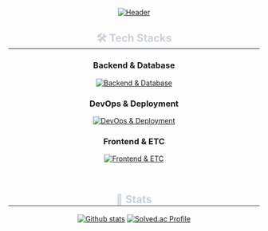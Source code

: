 <div align= "center">
    
[![Header](https://capsule-render.vercel.app/api?type=waving&color=0:878787,100:383838&height=180&text=Choi%20Byeongjun&animation=twinkling&fontColor=ffffff&fontSize=50)](https://github.com/qudwns017)
</div>

<div align= "center">
    <h2 style="border-bottom: 1px solid #21262d; color: #c9d1d9;"> 🛠️ Tech Stacks </h2>

### Backend & Database
[![Backend & Database](https://skillicons.dev/icons?i=java,spring,mysql,redis,postgres)](https://skillicons.dev)

### DevOps & Deployment
[![DevOps & Deployment](https://skillicons.dev/icons?i=aws,docker,jenkins,nginx,gradle,sentry)](https://skillicons.dev)

### Frontend & ETC
[![Frontend & ETC](https://skillicons.dev/icons?i=js,react,github,vscode,idea,notion,discord)](https://skillicons.dev)

</div>

<div align= "center"> 
    <br>
    <h2 style="border-bottom: 1px solid #21262d; color: #c9d1d9;"> 🏅 Stats </h2>
</div>
    <div align= "center">

[![Github stats](https://github-readme-stats.vercel.app/api?username=qudwns017&theme=gruvbox&count_private=true&hide_border=true&line_height=21)](https://github.com/qudwns017)
[![Solved.ac Profile](http://mazassumnida.wtf/api/generate_badge?boj=qudwns017)](https://solved.ac/profile/qudwns017)     



